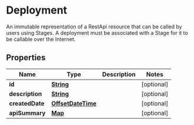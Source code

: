 

# Deployment

An immutable representation of a RestApi resource that can be called by users using Stages. A deployment must be associated with a Stage for it to be callable over the Internet.

## Properties

| Name | Type | Description | Notes |
|------------ | ------------- | ------------- | -------------|
|**id** | [**String**](String.md) |  |  [optional] |
|**description** | [**String**](String.md) |  |  [optional] |
|**createdDate** | [**OffsetDateTime**](OffsetDateTime.md) |  |  [optional] |
|**apiSummary** | [**Map**](Map.md) |  |  [optional] |



